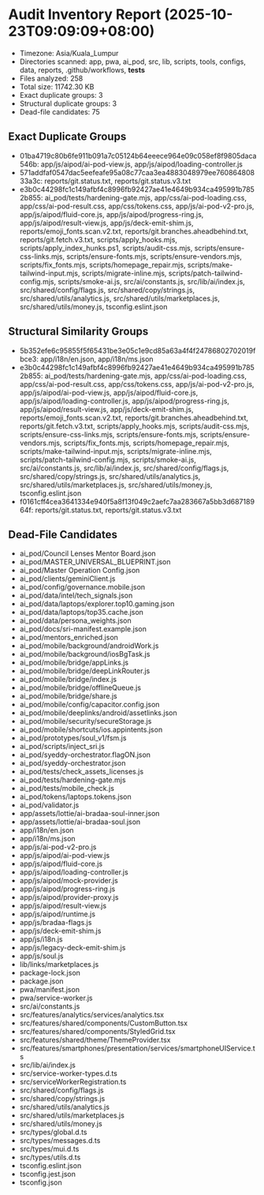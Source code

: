 # Audit Inventory Report (2025-10-23T09:09:09+08:00)

- Timezone: Asia/Kuala_Lumpur
- Directories scanned: app, pwa, ai_pod, src, lib, scripts, tools, configs, data, reports, .github/workflows, __tests__
- Files analyzed: 258
- Total size: 11742.30 KB
- Exact duplicate groups: 3
- Structural duplicate groups: 3
- Dead-file candidates: 75

## Exact Duplicate Groups

- 01ba4719c80b6fe911b091a7c05124b64eeece964e09c058ef8f9805daca546b: app/js/aipod/ai-pod-view.js, app/js/aipod/loading-controller.js
- 571addfaf0547dac5eefeafe95a08c77caa3ea4883048979ee76086480833a3c: reports/git.status.txt, reports/git.status.v3.txt
- e3b0c44298fc1c149afbf4c8996fb92427ae41e4649b934ca495991b7852b855: ai_pod/tests/hardening-gate.mjs, app/css/ai-pod-loading.css, app/css/ai-pod-result.css, app/css/tokens.css, app/js/ai-pod-v2-pro.js, app/js/aipod/fluid-core.js, app/js/aipod/progress-ring.js, app/js/aipod/result-view.js, app/js/deck-emit-shim.js, reports/emoji_fonts.scan.v2.txt, reports/git.branches.aheadbehind.txt, reports/git.fetch.v3.txt, scripts/apply_hooks.mjs, scripts/apply_index_hunks.ps1, scripts/audit-css.mjs, scripts/ensure-css-links.mjs, scripts/ensure-fonts.mjs, scripts/ensure-vendors.mjs, scripts/fix_fonts.mjs, scripts/homepage_repair.mjs, scripts/make-tailwind-input.mjs, scripts/migrate-inline.mjs, scripts/patch-tailwind-config.mjs, scripts/smoke-ai.js, src/ai/constants.js, src/lib/ai/index.js, src/shared/config/flags.js, src/shared/copy/strings.js, src/shared/utils/analytics.js, src/shared/utils/marketplaces.js, src/shared/utils/money.js, tsconfig.eslint.json

## Structural Similarity Groups

- 5b352efe6c95855f5f65431be3e05c1e9cd85a63a4f4f24786802702019fbce3: app/i18n/en.json, app/i18n/ms.json
- e3b0c44298fc1c149afbf4c8996fb92427ae41e4649b934ca495991b7852b855: ai_pod/tests/hardening-gate.mjs, app/css/ai-pod-loading.css, app/css/ai-pod-result.css, app/css/tokens.css, app/js/ai-pod-v2-pro.js, app/js/aipod/ai-pod-view.js, app/js/aipod/fluid-core.js, app/js/aipod/loading-controller.js, app/js/aipod/progress-ring.js, app/js/aipod/result-view.js, app/js/deck-emit-shim.js, reports/emoji_fonts.scan.v2.txt, reports/git.branches.aheadbehind.txt, reports/git.fetch.v3.txt, scripts/apply_hooks.mjs, scripts/audit-css.mjs, scripts/ensure-css-links.mjs, scripts/ensure-fonts.mjs, scripts/ensure-vendors.mjs, scripts/fix_fonts.mjs, scripts/homepage_repair.mjs, scripts/make-tailwind-input.mjs, scripts/migrate-inline.mjs, scripts/patch-tailwind-config.mjs, scripts/smoke-ai.js, src/ai/constants.js, src/lib/ai/index.js, src/shared/config/flags.js, src/shared/copy/strings.js, src/shared/utils/analytics.js, src/shared/utils/marketplaces.js, src/shared/utils/money.js, tsconfig.eslint.json
- f0161cff4cea3641334e940f5a8f13f049c2aefc7aa283667a5bb3d68718964f: reports/git.status.txt, reports/git.status.v3.txt

## Dead-File Candidates

- ai_pod/Council Lenses Mentor Board.json
- ai_pod/MASTER_UNIVERSAL_BLUEPRINT.json
- ai_pod/Master Operation Config.json
- ai_pod/clients/geminiClient.js
- ai_pod/config/governance.mobile.json
- ai_pod/data/intel/tech_signals.json
- ai_pod/data/laptops/explorer.top10.gaming.json
- ai_pod/data/laptops/top35.cache.json
- ai_pod/data/persona_weights.json
- ai_pod/docs/sri-manifest.example.json
- ai_pod/mentors_enriched.json
- ai_pod/mobile/background/androidWork.js
- ai_pod/mobile/background/iosBgTask.js
- ai_pod/mobile/bridge/appLinks.js
- ai_pod/mobile/bridge/deepLinkRouter.js
- ai_pod/mobile/bridge/index.js
- ai_pod/mobile/bridge/offlineQueue.js
- ai_pod/mobile/bridge/share.js
- ai_pod/mobile/config/capacitor.config.json
- ai_pod/mobile/deeplinks/android/assetlinks.json
- ai_pod/mobile/security/secureStorage.js
- ai_pod/mobile/shortcuts/ios.appintents.json
- ai_pod/prototypes/soul_v1/fsm.js
- ai_pod/scripts/inject_sri.js
- ai_pod/syeddy-orchestrator.flagON.json
- ai_pod/syeddy-orchestrator.json
- ai_pod/tests/check_assets_licenses.js
- ai_pod/tests/hardening-gate.mjs
- ai_pod/tests/mobile_check.js
- ai_pod/tokens/laptops.tokens.json
- ai_pod/validator.js
- app/assets/lottie/ai-bradaa-soul-inner.json
- app/assets/lottie/ai-bradaa-soul.json
- app/i18n/en.json
- app/i18n/ms.json
- app/js/ai-pod-v2-pro.js
- app/js/aipod/ai-pod-view.js
- app/js/aipod/fluid-core.js
- app/js/aipod/loading-controller.js
- app/js/aipod/mock-provider.js
- app/js/aipod/progress-ring.js
- app/js/aipod/provider-proxy.js
- app/js/aipod/result-view.js
- app/js/aipod/runtime.js
- app/js/bradaa-flags.js
- app/js/deck-emit-shim.js
- app/js/i18n.js
- app/js/legacy-deck-emit-shim.js
- app/js/soul.js
- lib/links/marketplaces.js
- package-lock.json
- package.json
- pwa/manifest.json
- pwa/service-worker.js
- src/ai/constants.js
- src/features/analytics/services/analytics.tsx
- src/features/shared/components/CustomButton.tsx
- src/features/shared/components/StyledGrid.tsx
- src/features/shared/theme/ThemeProvider.tsx
- src/features/smartphones/presentation/services/smartphoneUIService.ts
- src/lib/ai/index.js
- src/service-worker-types.d.ts
- src/serviceWorkerRegistration.ts
- src/shared/config/flags.js
- src/shared/copy/strings.js
- src/shared/utils/analytics.js
- src/shared/utils/marketplaces.js
- src/shared/utils/money.js
- src/types/global.d.ts
- src/types/messages.d.ts
- src/types/mui.d.ts
- src/types/utils.d.ts
- tsconfig.eslint.json
- tsconfig.jest.json
- tsconfig.json

